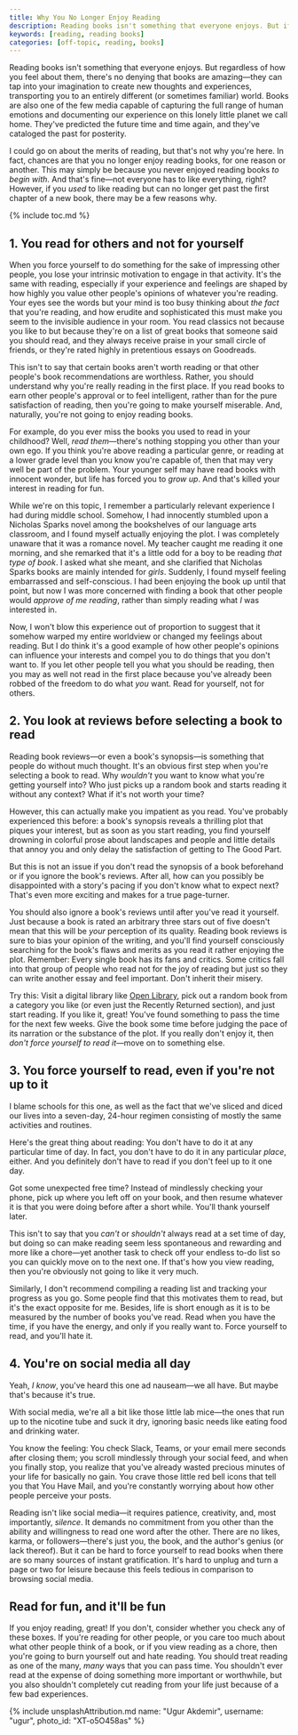 ```yaml
---
title: Why You No Longer Enjoy Reading
description: Reading books isn't something that everyone enjoys. But if you used to like reading but can no longer get past the first chapter of a new book, there may be a few reasons why.
keywords: [reading, reading books]
categories: [off-topic, reading, books]
---
```


Reading books isn't something that everyone enjoys. But regardless of how you feel about them, there's no denying that books are amazing—they can tap into your imagination to create new thoughts and experiences, transporting you to an entirely different (or sometimes familiar) world. Books are also one of the few media capable of capturing the full range of human emotions and documenting our experience on this lonely little planet we call home. They've predicted the future time and time again, and they've cataloged the past for posterity.

I could go on about the merits of reading, but that's not why you're here. In fact, chances are that you no longer enjoy reading books, for one reason or another. This may simply be because you never enjoyed reading books *to begin with*. And that's fine—not everyone has to like everything, right? However, if you *used* to like reading but can no longer get past the first chapter of a new book, there may be a few reasons why.

{% include toc.md %}

## 1. You read for others and not for yourself

When you force yourself to do something for the sake of impressing other people, you lose your intrinsic motivation to engage in that activity. It's the same with reading, especially if your experience and feelings are shaped by how highly you value other people's opinions of whatever you're reading. Your eyes see the words but your mind is too busy thinking about *the fact* that you're reading, and how erudite and sophisticated this must make you seem to the invisible audience in your room. You read classics not because you like to but because they're on a list of great books that someone said you should read, and they always receive praise in your small circle of friends, or they're rated highly in pretentious essays on Goodreads.

This isn't to say that certain books aren't worth reading or that other people's book recommendations are worthless. Rather, you should understand why you're really reading in the first place. If you read books to earn other people's approval or to feel intelligent, rather than for the pure satisfaction of reading, then you're going to make yourself miserable. And, naturally, you're not going to enjoy reading books.

For example, do you ever miss the books you used to read in your childhood? Well, *read them*—there's nothing stopping you other than your own ego. If you think you're above reading a particular genre, or reading at a lower grade level than you know you're capable of, then that may very well be part of the problem. Your younger self may have read books with innocent wonder, but life has forced you to *grow up*. And that's killed your interest in reading for fun.

While we're on this topic, I remember a particularly relevant experience I had during middle school. Somehow, I had innocently stumbled upon a Nicholas Sparks novel among the bookshelves of our language arts classroom, and I found myself actually enjoying the plot. I was completely unaware that it was a romance novel. My teacher caught me reading it one morning, and she remarked that it's a little odd for a boy to be reading *that type of book*. I asked what she meant, and she clarified that Nicholas Sparks books are mainly intended for *girls*. Suddenly, I found myself feeling embarrassed and self-conscious. I had been enjoying the book up until that point, but now I was more concerned with finding a book that other people would *approve of me reading*, rather than simply reading what *I* was interested in.

Now, I won't blow this experience out of proportion to suggest that it somehow warped my entire worldview or changed my feelings about reading. But I do think it's a good example of how other people's opinions can influence your interests and compel you to do things that you don't want to. If you let other people tell you what you should be reading, then you may as well not read in the first place because you've already been robbed of the freedom to do what *you* want. Read for yourself, not for others.

## 2. You look at reviews before selecting a book to read

Reading book reviews—or even a book's synopsis—is something that people do without much thought. It's an obvious first step when you're selecting a book to read. Why *wouldn't* you want to know what you're getting yourself into? Who just picks up a random book and starts reading it without any context? What if it's not worth your time?

However, this can actually make you impatient as you read. You've probably experienced this before: a book's synopsis reveals a thrilling plot that piques your interest, but as soon as you start reading, you find yourself drowning in colorful prose about landscapes and people and little details that annoy you and only delay the satisfaction of getting to The Good Part.

But this is not an issue if you don't read the synopsis of a book beforehand or if you ignore the book's reviews. After all, how can you possibly be disappointed with a story's pacing if you don't know what to expect next? That's even more exciting and makes for a true page-turner.

You should also ignore a book's reviews until after you've read it yourself. Just because a book is rated an arbitrary three stars out of five doesn't mean that this will be *your* perception of its quality. Reading book reviews is sure to bias your opinion of the writing, and you'll find yourself consciously searching for the book's flaws and merits as you read it rather enjoying the plot. Remember: Every single book has its fans and critics. Some critics fall into that group of people who read not for the joy of reading but just so they can write another essay and feel important. Don't inherit their misery.

Try this: Visit a digital library like [Open Library](https://openlibrary.org/), pick out a random book from a category you like (or even just the Recently Returned section), and just start reading. If you like it, great! You've found something to pass the time for the next few weeks. Give the book some time before judging the pace of its narration or the substance of the plot. If you really don't enjoy it, then *don't force yourself to read it*—move on to something else.

## 3. You force yourself to read, even if you're not up to it

I blame schools for this one, as well as the fact that we've sliced and diced our lives into a seven-day, 24-hour regimen consisting of mostly the same activities and routines.

Here's the great thing about reading: You don't have to do it at any particular time of day. In fact, you don't have to do it in any particular *place*, either. And you definitely don't have to read if you don't feel up to it one day.

Got some unexpected free time? Instead of mindlessly checking your phone, pick up where you left off on your book, and then resume whatever it is that you were doing before after a short while. You'll thank yourself later.

This isn't to say that you *can't* or *shouldn't* always read at a set time of day, but doing so can make reading seem less spontaneous and rewarding and more like a chore—yet another task to check off your endless to-do list so you can quickly move on to the next one. If that's how you view reading, then you're obviously not going to like it very much.

Similarly, I don't recommend compiling a reading list and tracking your progress as you go. Some people find that this motivates them to read, but it's the exact opposite for me. Besides, life is short enough as it is to be measured by the number of books you've read. Read when you have the time, if you have the energy, and only if you really want to. Force yourself to read, and you'll hate it.

## 4. You're on social media all day

Yeah, *I know*, you've heard this one ad nauseam—we all have. But maybe that's because it's true.

With social media, we're all a bit like those little lab mice—the ones that run up to the nicotine tube and suck it dry, ignoring basic needs like eating food and drinking water.

You know the feeling: You check Slack, Teams, or your email mere seconds after closing them; you scroll mindlessly through your social feed, and when you finally stop, you realize that you've already wasted precious minutes of your life for basically no gain. You crave those little red bell icons that tell you that You Have Mail, and you're constantly worrying about how other people perceive your posts.

Reading isn't like social media—it requires patience, creativity, and, most importantly, *silence*. It demands no commitment from you other than the ability and willingness to read one word after the other. There are no likes, karma, or followers—there's just you, the book, and the author's genius (or lack thereof). But it can be hard to force yourself to read books when there are so many sources of instant gratification. It's hard to unplug and turn a page or two for leisure because this feels tedious in comparison to browsing social media.

## Read for fun, and it'll be fun

If you enjoy reading, great! If you don't, consider whether you check any of these boxes. If you're reading for other people, or you care too much about what other people think of a book, or if you view reading as a chore, then you're going to burn yourself out and hate reading. You should treat reading as one of the many, *many* ways that you can pass time. You shouldn't ever read at the expense of doing something more important or worthwhile, but you also shouldn't completely cut reading from your life just because of a few bad experiences.

{% include unsplashAttribution.md name: "Ugur Akdemir", username: "ugur", photo_id: "XT-o5O458as" %}
